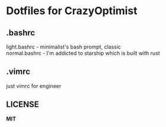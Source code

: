 # Dotfiles for CrazyOptimist

## .bashrc
light.bashrc - minimalist's bash prompt, classic  
normal.bashrc - I'm addicted to starship which is built with rust  

## .vimrc
just vimrc for engineer  

## LICENSE
**MIT**
